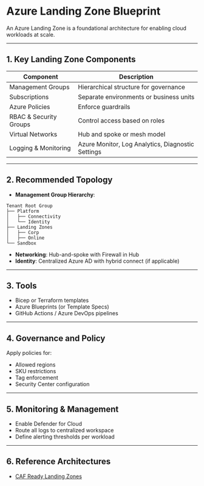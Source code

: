 
# Azure Landing Zone Blueprint

An Azure Landing Zone is a foundational architecture for enabling cloud workloads at scale.

---

## 1. Key Landing Zone Components

| Component          | Description |
|-------------------|-------------|
| Management Groups | Hierarchical structure for governance |
| Subscriptions      | Separate environments or business units |
| Azure Policies     | Enforce guardrails |
| RBAC & Security Groups | Control access based on roles |
| Virtual Networks   | Hub and spoke or mesh model |
| Logging & Monitoring | Azure Monitor, Log Analytics, Diagnostic Settings |

---

## 2. Recommended Topology

- **Management Group Hierarchy**:
```
Tenant Root Group
├── Platform
│   ├── Connectivity
│   └── Identity
├── Landing Zones
│   ├── Corp
│   ├── Online
└── Sandbox
```

- **Networking**: Hub-and-spoke with Firewall in Hub
- **Identity**: Centralized Azure AD with hybrid connect (if applicable)

---

## 3. Tools

- Bicep or Terraform templates
- Azure Blueprints (or Template Specs)
- GitHub Actions / Azure DevOps pipelines

---

## 4. Governance and Policy

Apply policies for:
- Allowed regions
- SKU restrictions
- Tag enforcement
- Security Center configuration

---

## 5. Monitoring & Management

- Enable Defender for Cloud
- Route all logs to centralized workspace
- Define alerting thresholds per workload

---

## 6. Reference Architectures

- [CAF Ready Landing Zones](https://learn.microsoft.com/en-us/azure/cloud-adoption-framework/ready/landing-zone/)
